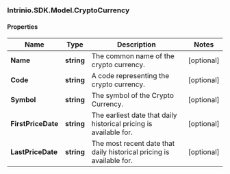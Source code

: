 ### Intrinio.SDK.Model.CryptoCurrency
#### Properties

Name | Type | Description | Notes
------------ | ------------- | ------------- | -------------
**Name** | **string** | The common name of the crypto currency. | [optional] 
**Code** | **string** | A code representing the crypto currency. | [optional] 
**Symbol** | **string** | The symbol of the Crypto Currency. | [optional] 
**FirstPriceDate** | **string** | The earliest date that daily historical pricing is available for. | [optional] 
**LastPriceDate** | **string** | The most recent date that daily historical pricing is available for. | [optional] 

